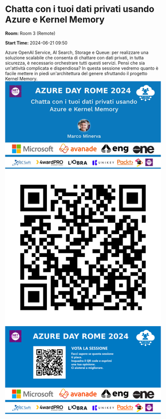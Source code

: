 # Chatta con i tuoi dati privati usando Azure e Kernel Memory
**Room:** Room 3 (Remote)

**Start Time:** 2024-06-21 09:50

Azure OpenAI Service, AI Search, Storage e Queue: per realizzare una soluzione scalabile che consenta di chattare con dati privati, in tutta sicurezza, è necessario orchestrare tutti questi servizi. Pensi che sia un'attività complicata e dispendiosa? In questa sessione vedremo quanto è facile mettere in piedi un'architettura del genere sfruttando il progetto Kernel Memory. 
![Banner](room3_09_50.jpeg 'SessionBanner')
![QR](qr.png 'Qr')
![Voting Banner](votingBanner.png 'Voting Banner')

